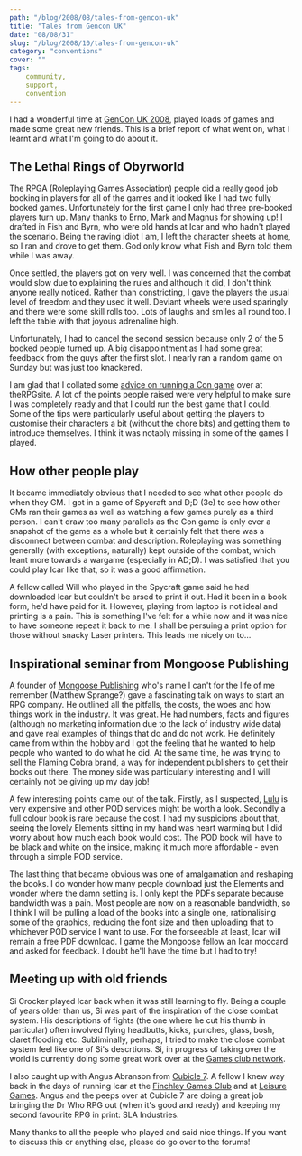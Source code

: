 ```yaml
---
path: "/blog/2008/08/tales-from-gencon-uk"
title: "Tales from Gencon UK"
date: "08/08/31"
slug: "/blog/2008/10/tales-from-gencon-uk"
category: "conventions"
cover: ""
tags:
    community,
    support,
    convention
---
```

I had a wonderful time at [GenCon UK 2008](http://www.consupport.com/index.asp), played loads of games and made some great new friends. This is a brief report of what went on, what I learnt and what I'm going to do about it.

## The Lethal Rings of Obyrworld

The RPGA (Roleplaying Games Association) people did a really good job booking in players for all of the games and it looked like I had two fully booked games. Unfortunately for the first game I only had three pre-booked players turn up. Many thanks to Erno, Mark and Magnus for showing up! I drafted in Fish and Byrn, who were old hands at Icar and who hadn't played the scenario. Being the raving idiot I am, I left the character sheets at home, so I ran and drove to get them. God only know what Fish and Byrn told them while I was away.

Once settled, the players got on very well. I was concerned that the combat would slow due to explaining the rules and although it did, I don't think anyone really noticed. Rather than constricting, I gave the players the usual level of freedom and they used it well. Deviant wheels were used sparingly and there were some skill rolls too. Lots of laughs and smiles all round too. I left the table with that joyous adrenaline high.

Unfortunately, I had to cancel the second session because only 2 of the 5 booked people turned up. A big disappointment as I had some great feedback from the guys after the first slot. I nearly ran a random game on Sunday but was just too knackered.

I am glad that I collated some [advice on running a Con game](http://www.therpgsite.com/showthread.php?t=11663) over at theRPGsite. A lot of the points people raised were very helpful to make sure I was completely ready and that I could run the best game that I could. Some of the tips were particularly useful about getting the players to customise their characters a bit (without the chore bits) and getting them to introduce themselves. I think it was notably missing in some of the games I played.

## How other people play

It became immediately obvious that I needed to see what other people do when they GM. I got in a game of Spycraft and D;D (3e) to see how other GMs ran their games as well as watching a few games purely as a third person. I can't draw too many parallels as the Con game is only ever a snapshot of the game as a whole but it certainly felt that there was a disconnect between combat and description. Roleplaying was something generally (with exceptions, naturally) kept outside of the combat, which leant more towards a wargame (especially in AD;D). I was satisfied that you could play Icar like that, so it was a good affirmation.

A fellow called Will who played in the Spycraft game said he had downloaded Icar but couldn't be arsed to print it out. Had it been in a book form, he'd have paid for it. However, playing from laptop is not ideal and printing is a pain. This is something I've felt for a while now and it was nice to have someone repeat it back to me. I shall be persuing a print option for those without snacky Laser printers. This leads me nicely on to...

## Inspirational seminar from Mongoose Publishing

A founder of [Mongoose Publishing](http://www.mongoosepublishing.com/) who's name I can't for the life of me remember (Matthew Sprange?) gave a fascinating talk on ways to start an RPG company. He outlined all the pitfalls, the costs, the woes and how things work in the industry. It was great. He had numbers, facts and figures (although no marketing information due to the lack of industry wide data) and gave real examples of things that do and do not work. He definitely came from within the hobby and I got the feeling that he wanted to help people who wanted to do what he did. At the same time, he was trying to sell the Flaming Cobra brand, a way for independent publishers to get their books out there. The money side was particularly interesting and I will certainly not be giving up my day job!

A few interesting points came out of the talk. Firstly, as I suspected, [Lulu](https://www.lulu.com) is very expensive and other POD services might be worth a look. Secondly a full colour book is rare because the cost. I had my suspicions about that, seeing the lovely Elements sitting in my hand was heart warming but I did worry about how much each book would cost. The POD book will have to be black and white on the inside, making it much more affordable - even through a simple POD service.

The last thing that became obvious was one of amalgamation and reshaping the books. I do wonder how many people download just the Elements and wonder where the damn setting is. I only kept the PDFs separate because bandwidth was a pain. Most people are now on a reasonable bandwidth, so I think I will be pulling a load of the books into a single one, rationalising some of the graphics, reducing the font size and then uploading that to whichever POD service I want to use. For the forseeable at least, Icar will remain a free PDF download. I game the Mongoose fellow an Icar moocard and asked for feedback. I doubt he'll have the time but I had to try!

## Meeting up with old friends

Si Crocker played Icar back when it was still learning to fly. Being a couple of years older than us, Si was part of the inspiration of the close combat system. His descriptions of fights (the one where he cut his thumb in particular) often involved flying headbutts, kicks, punches, glass, bosh, claret flooding etc. Subliminally, perhaps, I tried to make the close combat system feel like one of Si's descrtions. Si, in progress of taking over the world is currently doing some great work over at the [Games club network](http://www.gcnm.org.uk/).

I also caught up with Angus Abranson from [Cubicle 7](http://www.cubicle-7.com/). A fellow I knew way back in the days of running Icar at the [Finchley Games Club](http://finchleygamesclub.org/) and at [Leisure Games](http://www.leisuregames.com/). Angus and the peeps over at Cubicle 7 are doing a great job bringing the Dr Who RPG out (when it's good and ready) and keeping my second favourite RPG in print: SLA Industries.

Many thanks to all the people who played and said nice things. If you want to discuss this or anything else, please do go over to the forums!
